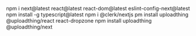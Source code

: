 npm i next@latest react@latest react-dom@latest eslint-config-next@latest
 npm install -g typescript@latest
 npm i @clerk/nextjs
 pm install uploadthing @uploadthing/react react-dropzone
 npm install uploadthing @uploadthing/next